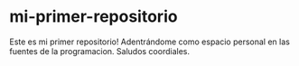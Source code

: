 # mi-primer-repositorio
Este es mi primer repositorio! Adentrándome como espacio personal en las fuentes de la programacion. Saludos coordiales.
